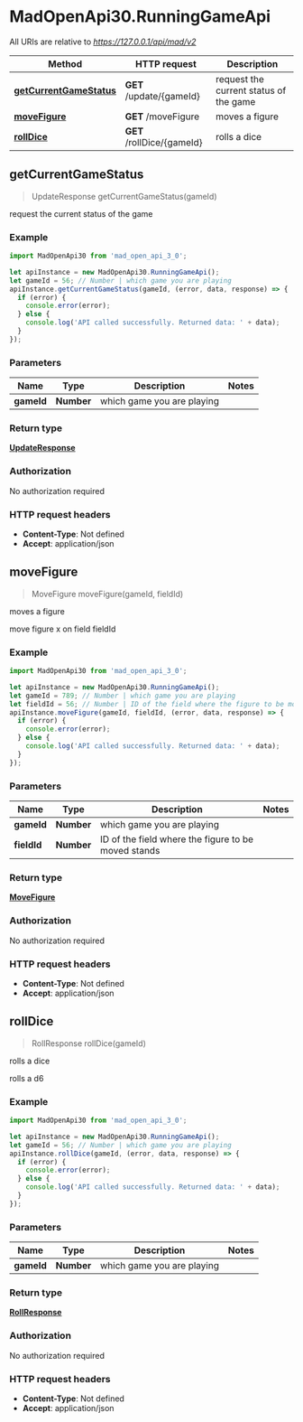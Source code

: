 # MadOpenApi30.RunningGameApi

All URIs are relative to *https://127.0.0.1/api/mad/v2*

Method | HTTP request | Description
------------- | ------------- | -------------
[**getCurrentGameStatus**](RunningGameApi.md#getCurrentGameStatus) | **GET** /update/{gameId} | request the current status of the game
[**moveFigure**](RunningGameApi.md#moveFigure) | **GET** /moveFigure | moves a figure
[**rollDice**](RunningGameApi.md#rollDice) | **GET** /rollDice/{gameId} | rolls a dice



## getCurrentGameStatus

> UpdateResponse getCurrentGameStatus(gameId)

request the current status of the game



### Example

```javascript
import MadOpenApi30 from 'mad_open_api_3_0';

let apiInstance = new MadOpenApi30.RunningGameApi();
let gameId = 56; // Number | which game you are playing
apiInstance.getCurrentGameStatus(gameId, (error, data, response) => {
  if (error) {
    console.error(error);
  } else {
    console.log('API called successfully. Returned data: ' + data);
  }
});
```

### Parameters


Name | Type | Description  | Notes
------------- | ------------- | ------------- | -------------
 **gameId** | **Number**| which game you are playing | 

### Return type

[**UpdateResponse**](UpdateResponse.md)

### Authorization

No authorization required

### HTTP request headers

- **Content-Type**: Not defined
- **Accept**: application/json


## moveFigure

> MoveFigure moveFigure(gameId, fieldId)

moves a figure

move figure x on field fieldId

### Example

```javascript
import MadOpenApi30 from 'mad_open_api_3_0';

let apiInstance = new MadOpenApi30.RunningGameApi();
let gameId = 789; // Number | which game you are playing
let fieldId = 56; // Number | ID of the field where the figure to be moved stands
apiInstance.moveFigure(gameId, fieldId, (error, data, response) => {
  if (error) {
    console.error(error);
  } else {
    console.log('API called successfully. Returned data: ' + data);
  }
});
```

### Parameters


Name | Type | Description  | Notes
------------- | ------------- | ------------- | -------------
 **gameId** | **Number**| which game you are playing | 
 **fieldId** | **Number**| ID of the field where the figure to be moved stands | 

### Return type

[**MoveFigure**](MoveFigure.md)

### Authorization

No authorization required

### HTTP request headers

- **Content-Type**: Not defined
- **Accept**: application/json


## rollDice

> RollResponse rollDice(gameId)

rolls a dice

rolls a d6

### Example

```javascript
import MadOpenApi30 from 'mad_open_api_3_0';

let apiInstance = new MadOpenApi30.RunningGameApi();
let gameId = 56; // Number | which game you are playing
apiInstance.rollDice(gameId, (error, data, response) => {
  if (error) {
    console.error(error);
  } else {
    console.log('API called successfully. Returned data: ' + data);
  }
});
```

### Parameters


Name | Type | Description  | Notes
------------- | ------------- | ------------- | -------------
 **gameId** | **Number**| which game you are playing | 

### Return type

[**RollResponse**](RollResponse.md)

### Authorization

No authorization required

### HTTP request headers

- **Content-Type**: Not defined
- **Accept**: application/json

